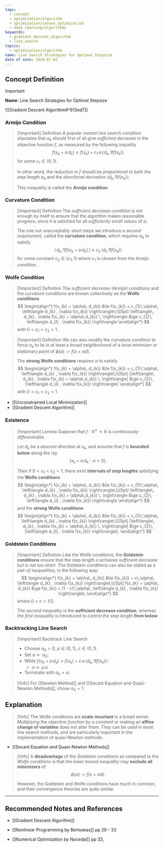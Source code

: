 ```yaml
---
tags:
  - concept
  - optimization/algorithm
  - optimization/convex_optimization
  - deep_learning/algorithms
keywords:
  - gradient_descent_algorithm
  - line_search
topics:
  - optimization/algorithm
name: Line Search Strategies for Optimal Stepsize
date of note: 2024-07-02
---
```


## Concept Definition

>[!important]
>**Name**: Line Search Strategies for Optimal Stepsize

![[Gradient Descent Algorithm#^613ed7]]


### Armijo Condition

>[!important] Definition
>A popular *inexact line search condition* stipulates that $\alpha_{k}$ should first of all give *sufficient decrease* in the objective function $f$, as measured by the following inquality
>$$
>f(x_{k} + \alpha\, d_{k}) \le f(x_{k}) + c_{1}\,\alpha\, \left\langle d_{k} , \nabla f(x_{k}) \right\rangle
>$$
>for some $c_{1} \in  (0,1).$ 
>
>In other word, the reduction in $f$ should be *proportional to* both *the step length* $\alpha_{k}$ and the *directional derivative* $\left\langle d_{k} , \nabla f(x_{k})  \right\rangle$.
>
>This inequality is called the **Armijo condition**.

### Curvature Condition

>[!important] Definition
>The *sufficient decrease condition* is not enough by itself to ensure that the algorithm makes reasonable progress, since it is satisfied for all *sufficiently small values* of $\alpha$.
>
>The rule out unacceptably short steps we introduce a *second requirement*, called the **curvature condition**, which requires $\alpha_{k}$ to satisfy
>$$
>\left\langle\, d_{k} , \nabla f(x_{k} + \alpha\,d_{k}) \, \right\rangle \ge c_{2}\, \left\langle d_{l} , \nabla f(x_{k})   \right\rangle
>$$
>for some constant $c_{2} \in (c_{1}, 1)$ where $c_{1}$ is chosen from the *Armijo condition*.

### Wolfe Condition

>[!important] Definition
>The *sufficient decrease (Armijo) conditions* and the *curvature conditions* are known collectively as the **Wolfe conditions**
>$$
>\begin{align*}
>f(x_{k} + \alpha\, d_{k}) &\le f(x_{k}) + c_{1}\,\alpha\, \left\langle d_{k} , \nabla f(x_{k}) \right\rangle\;\\[5pt]
>\left\langle\, d_{k} , \nabla f(x_{k} + \alpha\,d_{k}) \, \right\rangle &\ge c_{2}\, \left\langle d_{l} , \nabla f(x_{k})   \right\rangle
>\end{align*}
>$$
>with $0 < c_{1} < c_{2} < 1.$


>[!important] Definition
>We can also modify the *curvature condition* to force $\alpha_{k}$ to lie in at least a broad neighborhood of a *local minimizer* or *stationary point* of $\phi(\alpha) := f(x + \alpha d)$.
>
>The **strong Wolfe conditions** requires $\alpha$ to satisfy
>$$
>\begin{align*}
>f(x_{k} + \alpha\, d_{k}) &\le f(x_{k}) + c_{1}\,\alpha\, \left\langle d_{k} , \nabla f(x_{k}) \right\rangle\;\\[5pt]
>|\left\langle\, d_{k} , \nabla f(x_{k} + \alpha\,d_{k}) \, \right\rangle| &\ge c_{2}\, |\left\langle d_{l} , \nabla f(x_{k})   \right\rangle|
>\end{align*}
>$$
>with $0 < c_{1} < c_{2} < 1.$

- [[Unconstrained Local Minimization]]
- [[Gradient Descent Algorithm]]

### Existence 

>[!important] Lemma
>Suppose that $f:\mathbb{R}^n \to \mathbb{R}$ is *continuously differentiable*. 
>
>Let $d_{k}$ be a *descent direction* at $x_{k}$, and assume that $f$ is **bounded below** along the ray $$\{ x_{k} + \alpha\,d_{k}: \alpha > 0 \}.$$ 
>
>Then if $0 < c_{1} < c_{2} < 1$, there exist **intervals of step lengths** satisfying the **Wolfe conditions** 
>$$
>\begin{align*}
>f(x_{k} + \alpha\, d_{k}) &\le f(x_{k}) + c_{1}\,\alpha\, \left\langle d_{k} , \nabla f(x_{k}) \right\rangle\;\\[5pt]
>\left\langle\, d_{k} , \nabla f(x_{k} + \alpha\,d_{k}) \, \right\rangle &\ge c_{2}\, \left\langle d_{l} , \nabla f(x_{k})   \right\rangle
>\end{align*}
>$$
>and the **strong Wolfe conditions**
>$$
>\begin{align*}
>f(x_{k} + \alpha\, d_{k}) &\le f(x_{k}) + c_{1}\,\alpha\, \left\langle d_{k} , \nabla f(x_{k}) \right\rangle\;\\[5pt]
>|\left\langle\, d_{k} , \nabla f(x_{k} + \alpha\,d_{k}) \, \right\rangle| &\ge c_{2}\, |\left\langle d_{l} , \nabla f(x_{k})   \right\rangle|.
>\end{align*}
>$$

### Goldstein Conditions

>[!important] Definition
>Like the Wolfe conditions, the **Goldstein conditions** ensure that the step length $\alpha$ achieves *sufficient decrease* but is *not too short*. The Goldstein conditions can also be stated as a *pair of inequalities*, in the following way:
>$$
>\begin{align*}
>f(x_{k} + \alpha\, d_{k}) &\le f(x_{k}) + c\,\alpha\, \left\langle d_{k} , \nabla f(x_{k}) \right\rangle\;\\[5pt]
>f(x_{k} + \alpha\, d_{k}) &\ge f(x_{k}) + (1 - c)\,\alpha\, \left\langle d_{k} , \nabla f(x_{k}) \right\rangle\;
>\end{align*}
>$$
>where $0 < c < 1 / 2.$
>
>The *second inequality* is the **sufficient decrease condition**, whereas the *first inequality* is introduced to *control the step length* **from below**.

### Backtracking Line Search

>[!important] Backtrack Line Search
>- Choose $\alpha_{0} >0$, $\rho \in (0,1)$, $c\in (0,1)$
>- Set $\alpha \leftarrow \alpha_{0};$
>- While $f(x_{k} + \alpha\, d_{k}) > f(x_{k}) + c\,\alpha\, \left\langle d_{k} , \nabla f(x_{k}) \right\rangle$:
>	- $\alpha \leftarrow \rho\,\alpha$
>- Terminate with $\alpha_{k} = \alpha.$ 

>[!info]
>For [[Newton Method]] and [[Secant Equation and Quasi-Newton Methods]], chose $\alpha_{0} = 1.$


## Explanation

>[!info]
>The Wolfe conditions are **scale-invariant** in a broad sense: *Multiplying* the *objective function by a constant* or making an **affine change of variables** does not alter them. They can be used in most line search methods, and are particularly important in the implementation of quasi-Newton methods.

- [[Secant Equation and Quasi-Newton Methods]]

>[!info]
>A **disadvantage** of *the Goldstein conditions* as compared to the *Wolfe conditions* is that the *lower bound inequality* may **exclude all minimizers** of $$\phi(\alpha) := f(x + \alpha d).$$ 
>
>However, the Goldstein and Wolfe conditions have much in common, and their convergence theories are quite similar.




-----------
##  Recommended Notes and References

- [[Gradient Descent Algorithm]]



- [[Nonlinear Programming by Bertsekas]] pp 29 - 33
- [[Numerical Optimization by Nocedal]] pp 33, 
